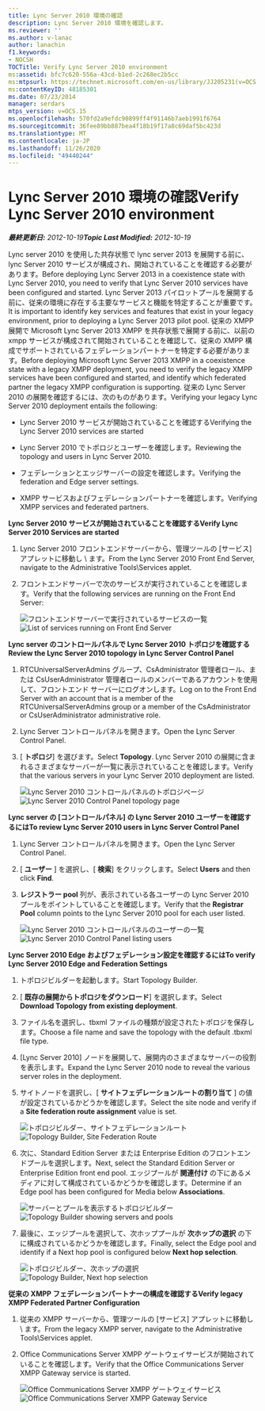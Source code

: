 ```yaml
---
title: Lync Server 2010 環境の確認
description: Lync Server 2010 環境を確認します。
ms.reviewer: ''
ms.author: v-lanac
author: lanachin
f1.keywords:
- NOCSH
TOCTitle: Verify Lync Server 2010 environment
ms:assetid: bfc7c620-556a-43cd-b1ed-2c268ec2b5cc
ms:mtpsurl: https://technet.microsoft.com/en-us/library/JJ205231(v=OCS.15)
ms:contentKeyID: 48185301
ms.date: 07/23/2014
manager: serdars
mtps_version: v=OCS.15
ms.openlocfilehash: 570fd2a9efdc90899ff4f91146b7aeb1991f6764
ms.sourcegitcommit: 36fee89bb887bea4f18b19f17a8c69daf5bc423d
ms.translationtype: MT
ms.contentlocale: ja-JP
ms.lasthandoff: 11/26/2020
ms.locfileid: "49440244"
---
```

# <a name="verify-lync-server-2010-environment"></a><span data-ttu-id="c56b4-103">Lync Server 2010 環境の確認</span><span class="sxs-lookup"><span data-stu-id="c56b4-103">Verify Lync Server 2010 environment</span></span>

<div data-xmlns="http://www.w3.org/1999/xhtml">

<div class="topic" data-xmlns="http://www.w3.org/1999/xhtml" data-msxsl="urn:schemas-microsoft-com:xslt" data-cs="https://msdn.microsoft.com/">

<div data-asp="https://msdn2.microsoft.com/asp">



</div>

<div id="mainSection">

<div id="mainBody"><span data-ttu-id="c56b4-104">

<span> </span></span><span class="sxs-lookup"><span data-stu-id="c56b4-104">

<span> </span></span></span>

<span data-ttu-id="c56b4-105">_**最終更新日:** 2012-10-19_</span><span class="sxs-lookup"><span data-stu-id="c56b4-105">_**Topic Last Modified:** 2012-10-19_</span></span>

<span data-ttu-id="c56b4-106">Lync server 2010 を使用した共存状態で lync server 2013 を展開する前に、lync Server 2010 サービスが構成され、開始されていることを確認する必要があります。</span><span class="sxs-lookup"><span data-stu-id="c56b4-106">Before deploying Lync Server 2013 in a coexistence state with Lync Server 2010, you need to verify that Lync Server 2010 services have been configured and started.</span></span> <span data-ttu-id="c56b4-107">Lync Server 2013 パイロットプールを展開する前に、従来の環境に存在する主要なサービスと機能を特定することが重要です。</span><span class="sxs-lookup"><span data-stu-id="c56b4-107">It is important to identify key services and features that exist in your legacy environment, prior to deploying a Lync Server 2013 pilot pool.</span></span> <span data-ttu-id="c56b4-108">従来の XMPP 展開で Microsoft Lync Server 2013 XMPP を共存状態で展開する前に、以前の xmpp サービスが構成されて開始されていることを確認して、従来の XMPP 構成でサポートされているフェデレーションパートナーを特定する必要があります。</span><span class="sxs-lookup"><span data-stu-id="c56b4-108">Before deploying Microsoft Lync Server 2013 XMPP in a coexistence state with a legacy XMPP deployment, you need to verify the legacy XMPP services have been configured and started, and identify which federated partner the legacy XMPP configuration is supporting.</span></span> <span data-ttu-id="c56b4-109">従来の Lync Server 2010 の展開を確認するには、次のものがあります。</span><span class="sxs-lookup"><span data-stu-id="c56b4-109">Verifying your legacy Lync Server 2010 deployment entails the following:</span></span>

  - <span data-ttu-id="c56b4-110">Lync Server 2010 サービスが開始されていることを確認する</span><span class="sxs-lookup"><span data-stu-id="c56b4-110">Verifying the Lync Server 2010 services are started</span></span>

  - <span data-ttu-id="c56b4-111">Lync Server 2010 でトポロジとユーザーを確認します。</span><span class="sxs-lookup"><span data-stu-id="c56b4-111">Reviewing the topology and users in Lync Server 2010.</span></span>

  - <span data-ttu-id="c56b4-112">フェデレーションとエッジサーバーの設定を確認します。</span><span class="sxs-lookup"><span data-stu-id="c56b4-112">Verifying the federation and Edge server settings.</span></span>

  - <span data-ttu-id="c56b4-113">XMPP サービスおよびフェデレーションパートナーを確認します。</span><span class="sxs-lookup"><span data-stu-id="c56b4-113">Verifying XMPP services and federated partners.</span></span>

<span data-ttu-id="c56b4-114">**Lync Server 2010 サービスが開始されていることを確認する**</span><span class="sxs-lookup"><span data-stu-id="c56b4-114">**Verify Lync Server 2010 Services are started**</span></span>

1.  <span data-ttu-id="c56b4-115">Lync Server 2010 フロントエンドサーバーから、管理ツールの [サービス] アプレットに移動し \\ ます。</span><span class="sxs-lookup"><span data-stu-id="c56b4-115">From the Lync Server 2010 Front End Server, navigate to the Administrative Tools\\Services applet.</span></span>

2.  <span data-ttu-id="c56b4-116">フロントエンドサーバーで次のサービスが実行されていることを確認します。</span><span class="sxs-lookup"><span data-stu-id="c56b4-116">Verify that the following services are running on the Front End Server:</span></span>
    
    <span data-ttu-id="c56b4-117">![フロントエンドサーバーで実行されているサービスの一覧](images/JJ205231.639f2729-b759-4d8e-b4ad-59d7f68adcd2(OCS.15).jpg "フロントエンドサーバーで実行されているサービスの一覧")</span><span class="sxs-lookup"><span data-stu-id="c56b4-117">![List of services running on Front End Server](images/JJ205231.639f2729-b759-4d8e-b4ad-59d7f68adcd2(OCS.15).jpg "List of services running on Front End Server")</span></span>

<span data-ttu-id="c56b4-118">**Lync server のコントロールパネルで Lync Server 2010 トポロジを確認する**</span><span class="sxs-lookup"><span data-stu-id="c56b4-118">**Review the Lync Server 2010 topology in Lync Server Control Panel**</span></span>

1.  <span data-ttu-id="c56b4-119">RTCUniversalServerAdmins グループ、CsAdministrator 管理者ロール、または CsUserAdministrator 管理者ロールのメンバーであるアカウントを使用して、フロントエンド サーバーにログオンします。</span><span class="sxs-lookup"><span data-stu-id="c56b4-119">Log on to the Front End Server with an account that is a member of the RTCUniversalServerAdmins group or a member of the CsAdministrator or CsUserAdministrator administrative role.</span></span>

2.  <span data-ttu-id="c56b4-120">Lync Server コントロールパネルを開きます。</span><span class="sxs-lookup"><span data-stu-id="c56b4-120">Open the Lync Server Control Panel.</span></span>

3.  <span data-ttu-id="c56b4-121">[ **トポロジ**] を選びます。</span><span class="sxs-lookup"><span data-stu-id="c56b4-121">Select **Topology**.</span></span> <span data-ttu-id="c56b4-122">Lync Server 2010 の展開に含まれるさまざまなサーバーが一覧に表示されていることを確認します。</span><span class="sxs-lookup"><span data-stu-id="c56b4-122">Verify that the various servers in your Lync Server 2010 deployment are listed.</span></span>
    
    <span data-ttu-id="c56b4-123">![Lync Server 2010 コントロールパネルのトポロジページ](images/JJ205231.338ce4fb-2162-4176-a249-ec4ae021fa6a(OCS.15).jpg "Lync Server 2010 コントロールパネルのトポロジページ")</span><span class="sxs-lookup"><span data-stu-id="c56b4-123">![Lync Server 2010 Control Panel topology page](images/JJ205231.338ce4fb-2162-4176-a249-ec4ae021fa6a(OCS.15).jpg "Lync Server 2010 Control Panel topology page")</span></span>

<span data-ttu-id="c56b4-124">**Lync server の [コントロールパネル] の Lync Server 2010 ユーザーを確認するには**</span><span class="sxs-lookup"><span data-stu-id="c56b4-124">**To review Lync Server 2010 users in Lync Server Control Panel**</span></span>

1.  <span data-ttu-id="c56b4-125">Lync Server コントロールパネルを開きます。</span><span class="sxs-lookup"><span data-stu-id="c56b4-125">Open the Lync Server Control Panel.</span></span>

2.  <span data-ttu-id="c56b4-126">[ **ユーザー** ] を選択し、[ **検索**] をクリックします。</span><span class="sxs-lookup"><span data-stu-id="c56b4-126">Select **Users** and then click **Find**.</span></span>

3.  <span data-ttu-id="c56b4-127">**レジストラー pool** 列が、表示されている各ユーザーの Lync Server 2010 プールをポイントしていることを確認します。</span><span class="sxs-lookup"><span data-stu-id="c56b4-127">Verify that the **Registrar Pool** column points to the Lync Server 2010 pool for each user listed.</span></span>
    
    <span data-ttu-id="c56b4-128">![Lync Server 2010 コントロールパネルのユーザーの一覧](images/JJ205231.a9378c40-7a52-4c78-ad83-1463847c9edb(OCS.15).jpg "Lync Server 2010 コントロールパネルのユーザーの一覧")</span><span class="sxs-lookup"><span data-stu-id="c56b4-128">![Lync Server 2010 Control Panel listing users](images/JJ205231.a9378c40-7a52-4c78-ad83-1463847c9edb(OCS.15).jpg "Lync Server 2010 Control Panel listing users")</span></span>

<span data-ttu-id="c56b4-129">**Lync Server 2010 Edge およびフェデレーション設定を確認するには**</span><span class="sxs-lookup"><span data-stu-id="c56b4-129">**To verify Lync Server 2010 Edge and Federation Settings**</span></span>

1.  <span data-ttu-id="c56b4-130">トポロジビルダーを起動します。</span><span class="sxs-lookup"><span data-stu-id="c56b4-130">Start Topology Builder.</span></span>

2.  <span data-ttu-id="c56b4-131">[ **既存の展開からトポロジをダウンロード**] を選択します。</span><span class="sxs-lookup"><span data-stu-id="c56b4-131">Select **Download Topology from existing deployment**.</span></span>

3.  <span data-ttu-id="c56b4-132">ファイル名を選択し、tbxml ファイルの種類が設定されたトポロジを保存します。</span><span class="sxs-lookup"><span data-stu-id="c56b4-132">Choose a file name and save the topology with the default .tbxml file type.</span></span>

4.  <span data-ttu-id="c56b4-133">[Lync Server 2010] ノードを展開して、展開内のさまざまなサーバーの役割を表示します。</span><span class="sxs-lookup"><span data-stu-id="c56b4-133">Expand the Lync Server 2010 node to reveal the various server roles in the deployment.</span></span>

5.  <span data-ttu-id="c56b4-134">サイトノードを選択し、[ **サイトフェデレーションルートの割り当て** ] の値が設定されているかどうかを確認します。</span><span class="sxs-lookup"><span data-stu-id="c56b4-134">Select the site node and verify if a **Site federation route assignment** value is set.</span></span>
    
    <span data-ttu-id="c56b4-135">![トポロジビルダー、サイトフェデレーションルート](images/JJ205231.87de3735-af7e-4280-8d72-c42cb0ea1c05(OCS.15).jpg "トポロジビルダー、サイトフェデレーションルート")</span><span class="sxs-lookup"><span data-stu-id="c56b4-135">![Topology Builder, Site Federation Route](images/JJ205231.87de3735-af7e-4280-8d72-c42cb0ea1c05(OCS.15).jpg "Topology Builder, Site Federation Route")</span></span>

6.  <span data-ttu-id="c56b4-136">次に、Standard Edition Server または Enterprise Edition のフロントエンドプールを選択します。</span><span class="sxs-lookup"><span data-stu-id="c56b4-136">Next, select the Standard Edition Server or Enterprise Edition front end pool.</span></span> <span data-ttu-id="c56b4-137">エッジプールが **関連付け** の下にあるメディアに対して構成されているかどうかを確認します。</span><span class="sxs-lookup"><span data-stu-id="c56b4-137">Determine if an Edge pool has been configured for Media below **Associations**.</span></span>
    
    <span data-ttu-id="c56b4-138">![サーバーとプールを表示するトポロジビルダー](images/JJ205231.5ad5ea3b-b122-44dd-8968-f1147d6d45f1(OCS.15).jpg "サーバーとプールを表示するトポロジビルダー")</span><span class="sxs-lookup"><span data-stu-id="c56b4-138">![Topology Builder showing servers and pools](images/JJ205231.5ad5ea3b-b122-44dd-8968-f1147d6d45f1(OCS.15).jpg "Topology Builder showing servers and pools")</span></span>

7.  <span data-ttu-id="c56b4-139">最後に、エッジプールを選択して、次ホッププールが **次ホップの選択** の下に構成されているかどうかを確認します。</span><span class="sxs-lookup"><span data-stu-id="c56b4-139">Finally, select the Edge pool and identify if a Next hop pool is configured below **Next hop selection**.</span></span>
    
    <span data-ttu-id="c56b4-140">![トポロジビルダー、次ホップの選択](images/JJ205231.3121e723-fba7-498e-a786-bde7be1a55e2(OCS.15).jpg "トポロジビルダー、次ホップの選択")</span><span class="sxs-lookup"><span data-stu-id="c56b4-140">![Topology Builder, Next hop selection](images/JJ205231.3121e723-fba7-498e-a786-bde7be1a55e2(OCS.15).jpg "Topology Builder, Next hop selection")</span></span>

<span data-ttu-id="c56b4-141">**従来の XMPP フェデレーションパートナーの構成を確認する**</span><span class="sxs-lookup"><span data-stu-id="c56b4-141">**Verify legacy XMPP Federated Partner Configuration**</span></span>

1.  <span data-ttu-id="c56b4-142">従来の XMPP サーバーから、管理ツールの [サービス] アプレットに移動し \\ ます。</span><span class="sxs-lookup"><span data-stu-id="c56b4-142">From the legacy XMPP server, navigate to the Administrative Tools\\Services applet.</span></span>

2.  <span data-ttu-id="c56b4-143">Office Communications Server XMPP ゲートウェイサービスが開始されていることを確認します。</span><span class="sxs-lookup"><span data-stu-id="c56b4-143">Verify that the Office Communications Server XMPP Gateway service is started.</span></span>
    
    <span data-ttu-id="c56b4-144">![Office Communications Server XMPP ゲートウェイサービス](images/JJ721906.23223724-3c4b-4cb9-ace2-1cab2c3c91c3(OCS.15).jpg "Office Communications Server XMPP ゲートウェイサービス")</span><span class="sxs-lookup"><span data-stu-id="c56b4-144">![Office Communications Server XMPP Gateway Service](images/JJ721906.23223724-3c4b-4cb9-ace2-1cab2c3c91c3(OCS.15).jpg "Office Communications Server XMPP Gateway Service")</span></span>

<span data-ttu-id="c56b4-145"></div>

<span> </span>

</div>

</div>

</span><span class="sxs-lookup"><span data-stu-id="c56b4-145"></div>

<span> </span>

</div>

</div>

</span></span></div>

